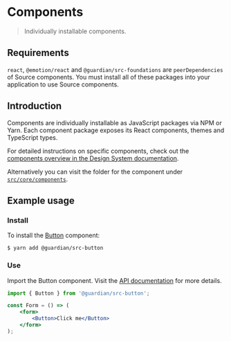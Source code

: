 # Components

> Individually installable components.

## Requirements

`react`, `@emotion/react` and `@guardian/src-foundations` are `peerDependencies` of Source components. You must install all of these packages into your application to use Source components.

## Introduction

Components are individually installable as JavaScript packages via NPM or Yarn. Each component package exposes its React components, themes and TypeScript types.

For detailed instructions on specific components, check out the [components overview in the Design System documentation](https://theguardian.design/2a1e5182b/p/77ee17-overview).

Alternatively you can visit the folder for the component under [`src/core/components`](../src/core/components).

## Example usage

### Install

To install the [Button](https://theguardian.design/2a1e5182b/p/435225-button/b/86f344) component:

```shell
$ yarn add @guardian/src-button
```

### Use

Import the Button component. Visit the [API documentation](https://theguardian.design/2a1e5182b/p/435225-button/b/38466d) for more details.

```jsx
import { Button } from '@guardian/src-button';

const Form = () => (
    <form>
        <Button>Click me</Button>
    </form>
);
```
